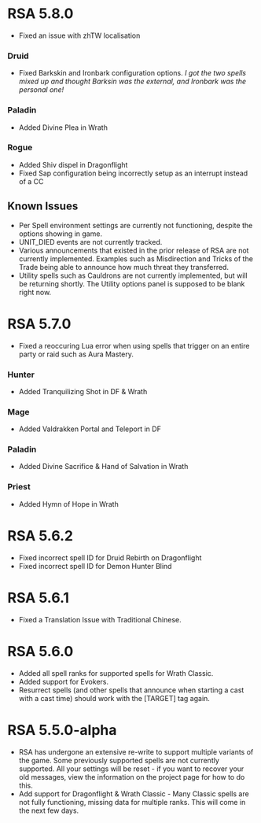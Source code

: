 # RSA 5.8.0
* Fixed an issue with zhTW localisation

### Druid
* Fixed Barkskin and Ironbark configuration options. *I got the two spells mixed up and thought Barksin was the external, and Ironbark was the personal one!*
### Paladin
* Added Divine Plea in Wrath

### Rogue
* Added Shiv dispel in Dragonflight
* Fixed Sap configuration being incorrectly setup as an interrupt instead of a CC

## Known Issues
* Per Spell environment settings are currently not functioning, despite the options showing in game.
* UNIT_DIED events are not currently tracked.
* Various announcements that existed in the prior release of RSA are not currently implemented. Examples such as Misdirection and Tricks of the Trade being able to announce how much threat they transferred.
* Utility spells such as Cauldrons are not currently implemented, but will be returning shortly. The Utility options panel is supposed to be blank right now.
# RSA 5.7.0
* Fixed a reoccuring Lua error when using spells that trigger on an entire party or raid such as Aura Mastery.

### Hunter
* Added Tranquilizing Shot in DF & Wrath
### Mage
* Added Valdrakken Portal and Teleport in DF

### Paladin
* Added Divine Sacrifice & Hand of Salvation in Wrath

### Priest
* Added Hymn of Hope in Wrath

# RSA 5.6.2
* Fixed incorrect spell ID for Druid Rebirth on Dragonflight
* Fixed incorrect spell ID for Demon Hunter Blind
# RSA 5.6.1
* Fixed a Translation Issue with Traditional Chinese.

# RSA 5.6.0
* Added all spell ranks for supported spells for Wrath Classic.
* Added support for Evokers.
* Resurrect spells (and other spells that announce when starting a cast with a cast time) should work with the [TARGET] tag again.

# RSA 5.5.0-alpha
* RSA has undergone an extensive re-write to support multiple variants of the game. Some previously supported spells are not currently supported. All your settings will be reset - if you want to recover your old messages, view the information on the project page for how to do this.
* Add support for Dragonflight & Wrath Classic - Many Classic spells are not fully functioning, missing data for multiple ranks. This will come in the next few days.
